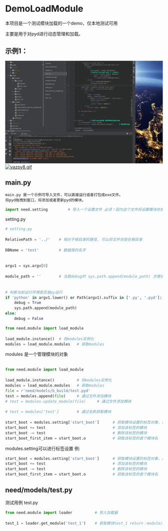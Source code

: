 # DemoLoadModule

本项目是一个测试模块加载的一个demo，仅本地测试可用

主要是用于对pyd进行动态管理和加载。
## 示例1：
![img](https://github.com/sdyzw/DemoLoadModule/blob/master/a/%E7%83%AD%E5%8A%A0%E8%BD%BD%E7%A4%BA%E4%BE%8B.gif)
[![vazpy8.gif](https://s1.ax1x.com/2022/08/15/vazpy8.gif)](https://imgtu.com/i/vazpy8)
## main.py

    main.py 是一个示例可导入文件，可以直接运行或者打包成exe文件。
    将pyd拖拽到窗口，将添加或者更新pyd的模块。

```python
import need.setting         # 导入一个设置文件 必须！因为这个文件将设置模块存放位置和sqlite.db存放位置

```
setting.py

```python
# setting.py

RelativePath = '../'    # 相对于根目录的路径, 可以将文件存放在根目录

DBName = 'test'         # 数据库的名字


argv1 = sys.argv[0]

module_path = ''        # 当是debug时 sys.path.append(module_path) 方便调用


# 判断当前运行环境是否是py运行
if 'python' in argv1.lower() or Path(argv1).suffix in ['.py', '.pyd']:
    debug = True
    sys.path.append(module_path)
else:
    debug = False

```

```python
from need.module import load_module

load_module.instance()  # 将modules实例化
modules = load_module.modules   # 获取modules
```

modules 是一个管理模块的对象
```python

from need.module import load_module

load_module.instance()          # 将modules实例化
modules = load_module.modules   # 获取modules
file = r'need/models/b_build/test.pyd'
test = modules.append(file)     # 通过文件添加模块
# test = modules.update_module(file)     # 通过文件添加模块

# test = modules['test']        # 通过名称获取模块

start_boot = modules.setting['start_boot']      # 获取模块设置的标签对象，存放模块名称
start_boot += test                              # 添加该标签的模块
start_boot -= test                              # 删除该标签的模块
start_boot_first_item = start_boot.o            # 获取该标签的首个模块名

```

modules.setting可以进行标签设置
例: 
```python
start_boot = modules.setting['start_boot']      # 获取模块设置的标签对象，存放模块名称
start_boot += test                              # 添加该标签的模块
start_boot -= test                              # 删除该标签的模块
start_boot_first_item = start_boot.o            # 获取该标签的首个模块名
```

## need/models/test.py

测试用例 test.py
```python
from need.module import loader          # 导入加载器

test_1 = loader.get_module('test_1')    # 获取模块test_1 return：module/None

```
    
    
    

